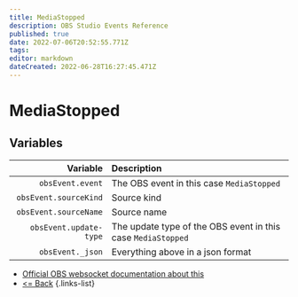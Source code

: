 ```yaml
---
title: MediaStopped
description: OBS Studio Events Reference
published: true
date: 2022-07-06T20:52:55.771Z
tags:
editor: markdown
dateCreated: 2022-06-28T16:27:45.471Z
---
```


# MediaStopped

## Variables

| Variable | Description |
|---------:|:------------|
| `obsEvent.event` | The OBS event in this case `MediaStopped`
| `obsEvent.sourceKind` | Source kind
| `obsEvent.sourceName` | Source name
| `obsEvent.update-type` | The update type of the OBS event in this case `MediaStopped`
| `obsEvent._json` | Everything above in a json format

* [Official OBS websocket documentation about this](https://github.com/obsproject/obs-websocket/blob/4.x-current/docs/generated/protocol.md#mediastopped)
* [<= Back](/en/Broadcasters/OBS/Events)
{.links-list}